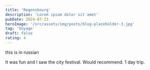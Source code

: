 ```yaml
---
title: 'Regensbourg'
description: 'Lorem ipsum dolor sit amet'
pubDate: 2024-07-23
heroImage: '/src/assets/img/posts/blog-placeholder-3.jpg'
tag: 'Voyage'
draft: false
rating: 4
---
```


this is in russian

It was fun and I saw the city festival. Would recommend. 1 day trip.
